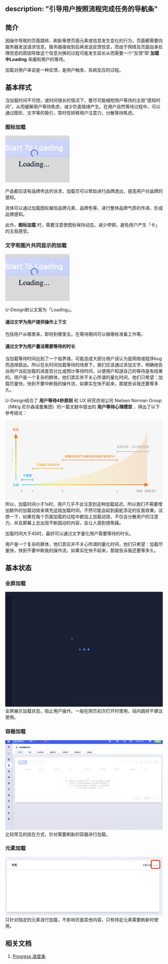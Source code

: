 description: "引导用户按照流程完成任务的导航条"
---
<!--副标题具体写法见源代码模式-->

## 简介
因操作导致的页面跳转、刷新等使页面元素或信息发生变化的行为，页面都需要向服务器发送请求信息，服务器接收到后再发送反馈信息，而由于网络及页面自身处理信息的原因导致这个信息对换的过程可能发生延长从而需要一个“反馈”即 **加载中Loading** 来缓和用户的等待。

加载对用户来说是一种反馈，是用户触发、系统反应的过程。



## 基本样式
当加载时间不可控，或时间很长的情况下，要尽可能缩短用户等待的主观“感知时间”，从而缓解用户等待焦虑，减少负面情绪产生。在用户自然等待过程中，可以通过图形、文字等的吸引，暂时性转移用户注意力，分散等待焦虑。

### 图标加载
![1](../../../images/Loading/1.png)

产品都应该有品牌传达的诉求，加载页可以帮助进行品牌透出，提高用户对品牌的感知。

具体可以通过加载图标展现品牌元素、品牌色等，进行整体品牌气质的传递，形成品牌感知。

此外，**图标加载** 时，需要注意使图标保持动态，减少停顿，避免用户产生「卡」的主观感受。


### 文字和图片共同显示的加载

![1](../../../images/Loading/1.png)

U-Design默认文案为「Loading」。

#### 通过文字为用户提供操作上下文
包括用户从哪里来，即将到哪里去，在等待期间可以做哪些准备工作等。

#### 通过文字为用户量话需要等待的时长

当加载等待时间达到了一个临界值，可能造成大部分用户误认为是网络或程序bug而选择跳出。所以在长时间加载等待的场景下，我们应该通过添加文字，明确地告诉用户当前加载的进度百分比或预计等待时间，以便用户知道自己的等待是有结果的。用户是一个复杂的群体，他们其实并不关心所谓的量化时间，他们只希望：加载尽量快，快到不要中断我的操作流，如果实在快不起来，那就告诉我还要等多久。

U-Design结合了 **用户等待4秒原则** 和 UX 研究咨询公司 Nielsen Norman Group（NN/g 尼尔森诺曼集团）的一篇文献中提出的 **用户等待心理模型** ，得出了以下参考结论：

![1](../../../images/Loading/5.png)
所以，加载时间小于1s时，用户几乎不会注意到这种加载延迟。所以我们不需要增加额外的加载动效来填充这段加载时间，不然可能会起到画蛇添足的反面效果。试想一下，如果在每个页面加载的过程中都加上加载动效，不仅会分散用户的注意力，并且屏幕上总出现不断跳动的内容，会让人感到很焦躁。

加载时间大于4S时，最好可以通过文字量化用户需要等待的时长。


用户是一个复杂的群体，他们其实并不关心所谓的量化时间，他们只希望：加载尽量快，快到不要中断我的操作流，如果实在快不起来，那就告诉我还要等多久。


## 基本状态
### 全屏加载
![1](../../../images/Loading/6.png)
全屏展示加载状态，阻止用户操作。一般在网页初次打开时使用，站内跳转不建议使用。

### 容器加载
![1](../../../images/Loading/9.png)
比较常见的挂在方式，针对需要刷新的容器进行加载。

### 元素加载
![1](../../../images/Loading/8.png)
只针对指定的元素进行加载，不影响页面其他内容，只有特定元素需要刷新时使用。



## 相关文档

1. [Progress 进度条](https://www.ucloud.cn)
